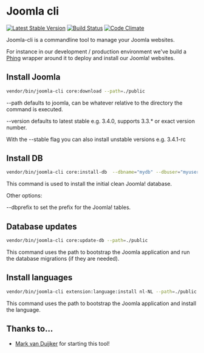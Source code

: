 Joomla cli
==========

[![Latest Stable Version](https://poser.pugx.org/picturae/joomla-cli/v/stable.svg)](https://packagist.org/packages/picturae/joomla-cli)
[![Build Status](https://travis-ci.org/picturae/joomla-cli.svg?branch=master)](https://travis-ci.org/picturae/joomla-cli)
[![Code Climate](https://codeclimate.com/github/picturae/joomla-cli/badges/gpa.svg)](https://codeclimate.com/github/picturae/joomla-cli)

Joomla-cli is a commandline tool to manage your Joomla websites.

For instance in our development / production environment we've build a [Phing](https://www.phing.info/) wrapper around it to deploy and install our Joomla! websites.

## Install Joomla

``` bash
vendor/bin/joomla-cli core:download --path=./public
```

--path defaults to joomla, can be whatever relative to the directory the command is executed.

--version defaults to latest stable e.g. 3.4.0, supports 3.3.* or exact version number.

With the --stable flag you can also install unstable versions e.g. 3.4.1-rc

## Install DB

``` bash
vendor/bin/joomla-cli core:install-db  --dbname="mydb" --dbuser="myuser" --dbpass="mypassword" --dbhost="localhost" --joomla-version="3.4.0"
```

This command is used to install the initial clean Joomla! database.

Other options:

--dbprefix to set the prefix for the Joomla! tables.


## Database updates

``` bash
vendor/bin/joomla-cli core:update-db --path=./public
```

This command uses the path to bootstrap the Joomla application and run the database migrations (if they are needed).

## Install languages

``` bash
vendor/bin/joomla-cli extension:language:install nl-NL --path=./public
```

This command uses the path to bootstrap the Joomla application and install the language.

## Thanks to…

* [Mark van Duijker](https://github.com/mvanduijker) for starting this tool!
